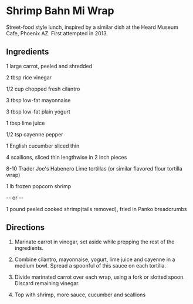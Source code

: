 # Shrimp Bahn Mi Wrap
Street-food style lunch, inspired by a similar dish at the Heard Museum Cafe, Phoenix AZ. First attempted in 2013.

## Ingredients

1 large carrot, peeled and shredded

2 tbsp rice vinegar

1/2 cup chopped fresh cilantro

3 tbsp low-fat mayonnaise

3 tbsp low-fat plain yogurt

1 tbsp lime juice

1/2 tsp cayenne pepper

1 English cucumber sliced thin

4 scallions, sliced thin lengthwise in 2 inch pieces

8-10 Trader Joe's Habenero Lime tortillas (or similar flavored flour tortilla wrap)

1 lb frozen popcorn shrimp

-- or --

1 pound peeled cooked shrimp(tails removed), fried in Panko breadcrumbs

## Directions
1. Marinate carrot in vinegar, set aside while prepping the rest of the ingredients.

2. Combine cilantro, mayonnaise, yogurt, lime juice and cayenne in a medium bowl. Spread a spoonful of this sauce on each tortilla. 

3. Divide marinated carrot over each wrap, using a fork or slotted spoon. Discard remaining vinegar.

4. Top with shrimp, more sauce, cucumber and scallions
